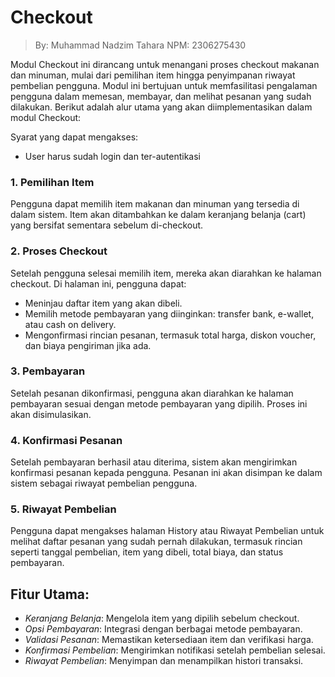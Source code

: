 # Checkout
> By: Muhammad Nadzim Tahara
> NPM: 2306275430

Modul Checkout ini dirancang untuk menangani proses checkout makanan dan minuman, mulai dari pemilihan item hingga penyimpanan riwayat pembelian pengguna. Modul ini bertujuan untuk memfasilitasi pengalaman pengguna dalam memesan, membayar, dan melihat pesanan yang sudah dilakukan. Berikut adalah alur utama yang akan diimplementasikan dalam modul Checkout:

Syarat yang dapat mengakses:
- User harus sudah login dan ter-autentikasi

###  1. Pemilihan Item
Pengguna dapat memilih item makanan dan minuman yang tersedia di dalam sistem. Item akan ditambahkan ke dalam keranjang belanja (cart) yang bersifat sementara sebelum di-checkout.

### 2. Proses Checkout
Setelah pengguna selesai memilih item, mereka akan diarahkan ke halaman checkout. Di halaman ini, pengguna dapat:

- Meninjau daftar item yang akan dibeli.
- Memilih metode pembayaran yang diinginkan: transfer bank, e-wallet, atau cash on delivery.
- Mengonfirmasi rincian pesanan, termasuk total harga, diskon voucher, dan biaya pengiriman jika ada.

### 3. Pembayaran
Setelah pesanan dikonfirmasi, pengguna akan diarahkan ke halaman pembayaran sesuai dengan metode pembayaran yang dipilih. Proses ini akan disimulasikan.

### 4. Konfirmasi Pesanan
Setelah pembayaran berhasil atau diterima, sistem akan mengirimkan konfirmasi pesanan kepada pengguna. Pesanan ini akan disimpan ke dalam sistem sebagai riwayat pembelian pengguna.

### 5. Riwayat Pembelian
Pengguna dapat mengakses halaman History atau Riwayat Pembelian untuk melihat daftar pesanan yang sudah pernah dilakukan, termasuk rincian seperti tanggal pembelian, item yang dibeli, total biaya, dan status pembayaran.

## Fitur Utama:
- *Keranjang Belanja*: Mengelola item yang dipilih sebelum checkout.
- *Opsi Pembayaran*: Integrasi dengan berbagai metode pembayaran.
- *Validasi Pesanan*: Memastikan ketersediaan item dan verifikasi harga.
- *Konfirmasi Pembelian*: Mengirimkan notifikasi setelah pembelian selesai.
- *Riwayat Pembelian*: Menyimpan dan menampilkan histori transaksi.
